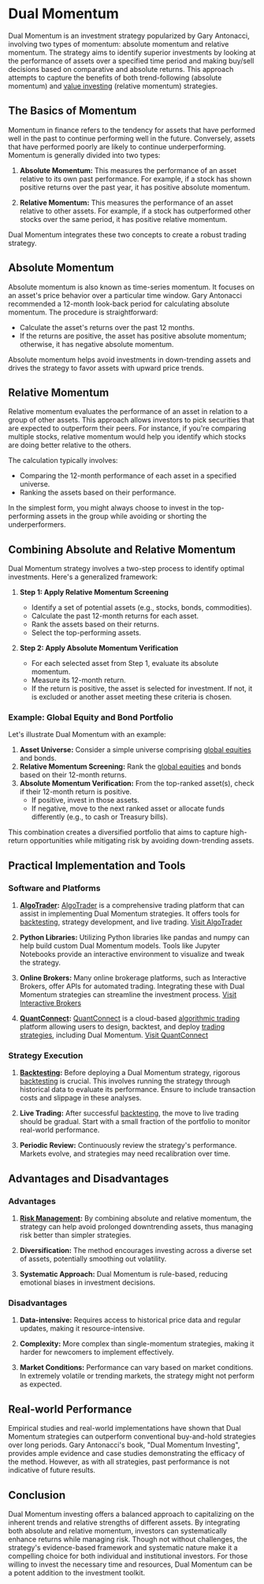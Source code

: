 # Dual Momentum

Dual Momentum is an investment strategy popularized by Gary Antonacci, involving two types of momentum: absolute momentum and relative momentum. The strategy aims to identify superior investments by looking at the performance of assets over a specified time period and making buy/sell decisions based on comparative and absolute returns. This approach attempts to capture the benefits of both trend-following (absolute momentum) and [value investing](../v/value_investing.md) (relative momentum) strategies.

## The Basics of Momentum

Momentum in finance refers to the tendency for assets that have performed well in the past to continue performing well in the future. Conversely, assets that have performed poorly are likely to continue underperforming. Momentum is generally divided into two types:

1. **Absolute Momentum:** This measures the performance of an asset relative to its own past performance. For example, if a stock has shown positive returns over the past year, it has positive absolute momentum.
   
2. **Relative Momentum:** This measures the performance of an asset relative to other assets. For example, if a stock has outperformed other stocks over the same period, it has positive relative momentum.

Dual Momentum integrates these two concepts to create a robust trading strategy.

## Absolute Momentum

Absolute momentum is also known as time-series momentum. It focuses on an asset's price behavior over a particular time window. Gary Antonacci recommended a 12-month look-back period for calculating absolute momentum. The procedure is straightforward: 

- Calculate the asset's returns over the past 12 months.
- If the returns are positive, the asset has positive absolute momentum; otherwise, it has negative absolute momentum.

Absolute momentum helps avoid investments in down-trending assets and drives the strategy to favor assets with upward price trends. 

## Relative Momentum

Relative momentum evaluates the performance of an asset in relation to a group of other assets. This approach allows investors to pick securities that are expected to outperform their peers. For instance, if you're comparing multiple stocks, relative momentum would help you identify which stocks are doing better relative to the others. 

The calculation typically involves:

- Comparing the 12-month performance of each asset in a specified universe.
- Ranking the assets based on their performance.

In the simplest form, you might always choose to invest in the top-performing assets in the group while avoiding or shorting the underperformers.

## Combining Absolute and Relative Momentum

Dual Momentum strategy involves a two-step process to identify optimal investments. Here's a generalized framework:

1. **Step 1: Apply Relative Momentum Screening**
   - Identify a set of potential assets (e.g., stocks, bonds, commodities).
   - Calculate the past 12-month returns for each asset.
   - Rank the assets based on their returns.
   - Select the top-performing assets.

2. **Step 2: Apply Absolute Momentum Verification**
   - For each selected asset from Step 1, evaluate its absolute momentum.
   - Measure its 12-month return.
   - If the return is positive, the asset is selected for investment. If not, it is excluded or another asset meeting these criteria is chosen.

### Example: Global Equity and Bond Portfolio

Let's illustrate Dual Momentum with an example:

1. **Asset Universe:** Consider a simple universe comprising [global equities](../g/global_equities.md) and bonds.
2. **Relative Momentum Screening:** Rank the [global equities](../g/global_equities.md) and bonds based on their 12-month returns.
3. **Absolute Momentum Verification:** From the top-ranked asset(s), check if their 12-month return is positive.
   - If positive, invest in those assets.
   - If negative, move to the next ranked asset or allocate funds differently (e.g., to cash or Treasury bills).

This combination creates a diversified portfolio that aims to capture high-return opportunities while mitigating risk by avoiding down-trending assets.

## Practical Implementation and Tools

### Software and Platforms

1. **[AlgoTrader](../a/algotrader.md):** [AlgoTrader](../a/algotrader.md) is a comprehensive trading platform that can assist in implementing Dual Momentum strategies. It offers tools for [backtesting](../b/backtesting.md), strategy development, and live trading. [Visit AlgoTrader](https://www.algotrader.com/)
   
2. **Python Libraries:** Utilizing Python libraries like pandas and numpy can help build custom Dual Momentum models. Tools like Jupyter Notebooks provide an interactive environment to visualize and tweak the strategy.

3. **Online Brokers:** Many online brokerage platforms, such as Interactive Brokers, offer APIs for automated trading. Integrating these with Dual Momentum strategies can streamline the investment process. [Visit Interactive Brokers](https://www.interactivebrokers.com/)

4. **[QuantConnect](../q/quantconnect.md):** [QuantConnect](../q/quantconnect.md) is a cloud-based [algorithmic trading](../a/algorithmic_trading.md) platform allowing users to design, backtest, and deploy [trading strategies](../t/trading_strategies.md), including Dual Momentum. [Visit QuantConnect](https://www.quantconnect.com/)

### Strategy Execution

1. **[Backtesting](../b/backtesting.md):** Before deploying a Dual Momentum strategy, rigorous [backtesting](../b/backtesting.md) is crucial. This involves running the strategy through historical data to evaluate its performance. Ensure to include transaction costs and slippage in these analyses.

2. **Live Trading:** After successful [backtesting](../b/backtesting.md), the move to live trading should be gradual. Start with a small fraction of the portfolio to monitor real-world performance.

3. **Periodic Review:** Continuously review the strategy's performance. Markets evolve, and strategies may need recalibration over time.

## Advantages and Disadvantages

### Advantages

1. **[Risk Management](../r/risk_management.md):** By combining absolute and relative momentum, the strategy can help avoid prolonged downtrending assets, thus managing risk better than simpler strategies.
   
2. **Diversification:** The method encourages investing across a diverse set of assets, potentially smoothing out volatility.

3. **Systematic Approach:** Dual Momentum is rule-based, reducing emotional biases in investment decisions.

### Disadvantages

1. **Data-intensive:** Requires access to historical price data and regular updates, making it resource-intensive.
   
2. **Complexity:** More complex than single-momentum strategies, making it harder for newcomers to implement effectively.

3. **Market Conditions:** Performance can vary based on market conditions. In extremely volatile or trending markets, the strategy might not perform as expected.

## Real-world Performance

Empirical studies and real-world implementations have shown that Dual Momentum strategies can outperform conventional buy-and-hold strategies over long periods. Gary Antonacci's book, "Dual Momentum Investing", provides ample evidence and case studies demonstrating the efficacy of the method. However, as with all strategies, past performance is not indicative of future results.

## Conclusion

Dual Momentum investing offers a balanced approach to capitalizing on the inherent trends and relative strengths of different assets. By integrating both absolute and relative momentum, investors can systematically enhance returns while managing risk. Though not without challenges, the strategy's evidence-based framework and systematic nature make it a compelling choice for both individual and institutional investors. For those willing to invest the necessary time and resources, Dual Momentum can be a potent addition to the investment toolkit.
